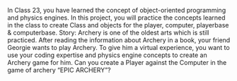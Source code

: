 
In Class 23, you have learned the concept of object-oriented programming and physics
engines. In this project, you will practice the concepts learned in the class to create Class
and objects for the player, computer, playerbase & computerbase.
Story:
Archery is one of the oldest arts which is still practiced. After reading the information
about Archery in a book, your friend Georgie wants to play Archery. To give him a virtual
experience, you want to use your coding expertise and physics engine concepts to create
an Archery game for him.
Can you create a Player against the Computer in the game of archery “EPIC ARCHERY”?
